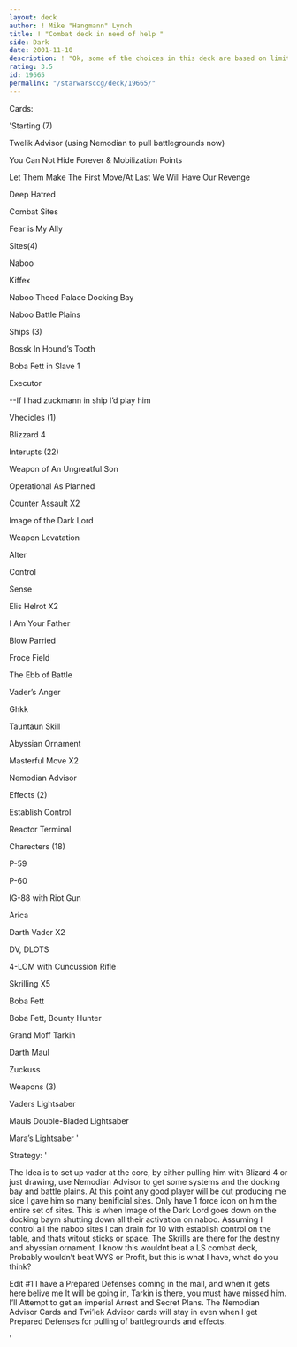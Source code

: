 ```yaml
---
layout: deck
author: ! Mike "Hangmann" Lynch
title: ! "Combat deck in need of help "
side: Dark
date: 2001-11-10
description: ! "Ok, some of the choices in this deck are based on limited cards. I DO NOT OWN A PALPATINE or more vaders or mauls than are in here. With that said, please review away. "
rating: 3.5
id: 19665
permalink: "/starwarsccg/deck/19665/"
---
```

Cards: 

'Starting (7) 

Twelik Advisor (using Nemodian to pull battlegrounds now) 

You Can Not Hide Forever & Mobilization Points 

Let Them Make The First Move/At Last We Will Have Our Revenge 

Deep Hatred 

Combat Sites 

Fear is My Ally 


Sites(4) 

Naboo 

Kiffex 

Naboo Theed Palace Docking Bay 

Naboo Battle Plains 


Ships (3) 

Bossk In Hound’s Tooth 

Boba Fett in Slave 1 

Executor 

--If I had zuckmann in ship I’d play him 


Vhecicles (1) 

Blizzard 4 


Interupts (22) 

Weapon of An Ungreatful Son 

Operational As Planned 

Counter Assault X2 

Image of the Dark Lord 

Weapon Levatation 

Alter 

Control 

Sense

Elis Helrot X2 

I Am Your Father 

Blow Parried 

Froce Field 

The Ebb of Battle 

Vader’s Anger 

Ghkk 

Tauntaun Skill 

Abyssian Ornament 

Masterful Move X2 

Nemodian Advisor 


Effects (2) 

Establish Control 

Reactor Terminal 


Charecters (18) 

P-59 

P-60 

IG-88 with Riot Gun 

Arica 

Darth Vader X2 

DV, DLOTS 

4-LOM with Cuncussion Rifle 

Skrilling X5 

Boba Fett 

Boba Fett, Bounty Hunter 

Grand Moff Tarkin 

Darth Maul 

Zuckuss 


Weapons (3) 

Vaders Lightsaber

Mauls Double-Bladed Lightsaber 

Mara’s Lightsaber  '

Strategy: '

The Idea is to set up vader at the core, by either pulling him with Blizard 4 or just drawing, use Nemodian Advisor to get some systems and the docking bay and battle plains. At this point any good player will be out producing me sice I gave him so many benificial sites. Only have 1 force icon on him the entire set of sites. This is when Image of the Dark Lord goes down on the docking baym shutting down all their activation on naboo. Assuming I control all the naboo sites I can drain for 10 with establish control on the table, and thats witout sticks or space. The Skrills are there for the destiny and abyssian ornament. I know this wouldnt beat a LS combat deck, Probably wouldn’t beat WYS or Profit, but this is what I have, what do you think?


Edit #1  I have a Prepared Defenses coming in the mail, and when it gets here belive me It will be going in, Tarkin is there, you must have missed him.  I’ll Attempt to get an imperial Arrest and Secret Plans.  The Nemodian Advisor Cards and Twi’lek Advisor cards will stay in even when I get Prepared Defenses for pulling of battlegrounds and effects.

'
